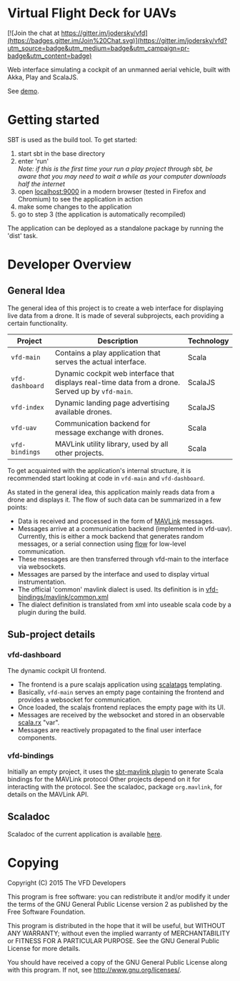 # Virtual Flight Deck for UAVs

[![Join the chat at https://gitter.im/jodersky/vfd](https://badges.gitter.im/Join%20Chat.svg)](https://gitter.im/jodersky/vfd?utm_source=badge&utm_medium=badge&utm_campaign=pr-badge&utm_content=badge)

Web interface simulating a cockpit of an unmanned aerial vehicle, built with Akka, Play and ScalaJS.

See [demo](http://vfd.herokuapp.com).

# Getting started
SBT is used as the build tool. To get started:

 1. start sbt in the base directory
 2. enter 'run'    
    *Note: if this is the first time your run a play project through sbt, be aware that you may need to wait a while as your computer downloads half the internet*
 3. open [localhost:9000](http://localhost:9000) in a modern browser (tested in Firefox and Chromium) to see the application in action
 4. make some changes to the application
 5. go to step 3 (the application is automatically recompiled)

The application can be deployed as a standalone package by running the 'dist' task.

# Developer Overview
## General Idea
The general idea of this project is to create a web interface for displaying live data from a drone. It is made of several subprojects, each providing a certain functionality.

 Project | Description | Technology
 ------- | ----------- | ----------
 `vfd-main` | Contains a play application that serves the actual interface. | Scala
 `vfd-dashboard` | Dynamic cockpit web interface that displays real-time data from a drone. Served up by `vfd-main`. | ScalaJS
 `vfd-index` | Dynamic landing page advertising available drones. | ScalaJS
 `vfd-uav` | Communication backend for message exchange with drones. | Scala
 `vfd-bindings` | MAVLink utility library, used by all other projects. | Scala

To get acquainted with the application's internal structure, it is recommended start looking at code in `vfd-main` and `vfd-dashboard`.

As stated in the general idea, this application mainly reads data from a drone and displays it. The flow of such data can be summarized in a few points:
- Data is received and processed in the form of [MAVLink](http://qgroundcontrol.org/mavlink/start) messages.
- Messages arrive at a communication backend (implemented in vfd-uav). Currently, this is either a mock backend that generates random messages, or a serial connection using [flow](https://github.com/jodersky/flow) for low-level communication.
- These messages are then transferred through vfd-main to the interface via websockets.
- Messages are parsed by the interface and used to display virtual instrumentation.
- The official 'common' mavlink dialect is used. Its definition is in [vfd-bindings/mavlink/common.xml](vfd-bindings/mavlink/common.xml)
- The dialect definition is translated from xml into useable scala code by a plugin during the build.

## Sub-project details

### vfd-dashboard
The dynamic cockpit UI frontend.
 - The frontend is a pure scalajs application using [scalatags](https://github.com/lihaoyi/scalatags) templating.
 - Basically, `vfd-main` serves an empty page containing the frontend and provides a websocket for communication.
 - Once loaded, the scalajs frontend replaces the empty page with its UI.
 - Messages are received by the websocket and stored in an observable [scala.rx](https://github.com/lihaoyi/scala.rx) "var".
 - Messages are reactively propagated to the final user interface components.

### vfd-bindings
Initially an empty project, it uses the [sbt-mavlink plugin](https://github.com/jodersky/sbt-mavlink) to generate Scala bindings for the MAVLink protocol Other projects depend on it for interacting with the protocol. See the scaladoc, package `org.mavlink`, for details on the MAVLink API.

## Scaladoc
Scaladoc of the current application is available [here](https://jodersky.github.io/vfd/latest/api/#org.mavlink.package).

# Copying
Copyright (C) 2015 The VFD Developers

This program is free software: you can redistribute it and/or modify
it under the terms of the GNU General Public License version 2 as
published by the Free Software Foundation.

This program is distributed in the hope that it will be useful,
but WITHOUT ANY WARRANTY; without even the implied warranty of
MERCHANTABILITY or FITNESS FOR A PARTICULAR PURPOSE. See the
GNU General Public License for more details.

You should have received a copy of the GNU General Public License
along with this program. If not, see <http://www.gnu.org/licenses/>.
